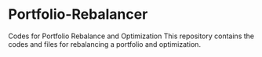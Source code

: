# Portfolio-Rebalancer
Codes for Portfolio Rebalance and Optimization
This repository contains the codes and files for rebalancing a portfolio and optimization.

